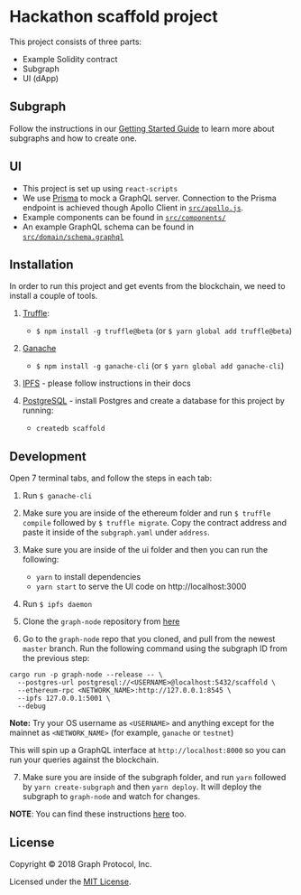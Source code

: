 # Hackathon scaffold project

This project consists of three parts:

- Example Solidity contract
- Subgraph
- UI (dApp)

## Subgraph

Follow the instructions in our [Getting Started Guide](https://github.com/graphprotocol/graph-node/blob/master/docs/getting-started.md) to learn more about subgraphs and how to create one.

## UI

- This project is set up using `react-scripts`
- We use [Prisma](https://www.prisma.io/) to mock a GraphQL server. Connection to the Prisma endpoint is achieved though Apollo Client in [`src/apollo.js`](src/apollo.js).
- Example components can be found in [`src/components/`](src/components/)
- An example GraphQL schema can be found in [`src/domain/schema.graphql`](src/domain/schema.graphql)

## Installation

In order to run this project and get events from the blockchain, we need to install a couple of tools.

1.  [Truffle](https://truffleframework.com/docs/truffle/overview):

    - `$ npm install -g truffle@beta` (or `$ yarn global add truffle@beta`)

2.  [Ganache](https://truffleframework.com/docs/ganache/overview)

    - `$ npm install -g ganache-cli` (or `$ yarn global add ganache-cli`)

3.  [IPFS](https://docs.ipfs.io/introduction/install/) - please follow instructions in their docs

4.  [PostgreSQL](https://www.postgresql.org/download/) - install Postgres and create a database for this project by running:

    - `createdb scaffold`

## Development

Open 7 terminal tabs, and follow the steps in each tab:

1.  Run `$ ganache-cli`

2.  Make sure you are inside of the ethereum folder and run `$ truffle compile` followed by `$ truffle migrate`. Copy the contract address and paste it inside of the `subgraph.yaml` under `address`.

3.  Make sure you are inside of the ui folder and then you can run the following:

    - `yarn` to install dependencies
    - `yarn start` to serve the UI code on http://localhost:3000

4.  Run `$ ipfs daemon`

5.  Clone the `graph-node` repository from [here](https://github.com/graphprotocol/graph-node)

6.  Go to the `graph-node` repo that you cloned, and pull from the newest `master` branch. Run the following command using the subgraph ID from the previous step:

```
cargo run -p graph-node --release -- \
  --postgres-url postgresql://<USERNAME>@localhost:5432/scaffold \
  --ethereum-rpc <NETWORK_NAME>:http://127.0.0.1:8545 \
  --ipfs 127.0.0.1:5001 \
  --debug
```

**Note:** Try your OS username as `<USERNAME>` and anything except for the mainnet as `<NETWORK_NAME>` (for example, `ganache` or `testnet`)

This will spin up a GraphQL interface at `http://localhost:8000` so you can run your queries against the blockchain.

7.  Make sure you are inside of the subgraph folder, and run `yarn` followed by `yarn create-subgraph` and then `yarn deploy`. It will deploy the subgraph to `graph-node` and watch for changes.

**NOTE**: You can find these instructions [here](https://www.notion.so/thegraph/Truffle-and-Ganache-Workflow-e3938e9e68fd47c6815855c7d321ab90) too.

## License

Copyright © 2018 Graph Protocol, Inc.

Licensed under the [MIT License](LICENSE).

